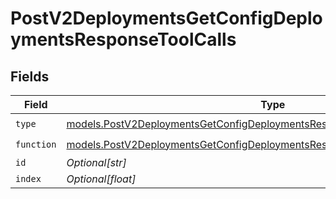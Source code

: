 # PostV2DeploymentsGetConfigDeploymentsResponseToolCalls


## Fields

| Field                                                                                                                                                          | Type                                                                                                                                                           | Required                                                                                                                                                       | Description                                                                                                                                                    |
| -------------------------------------------------------------------------------------------------------------------------------------------------------------- | -------------------------------------------------------------------------------------------------------------------------------------------------------------- | -------------------------------------------------------------------------------------------------------------------------------------------------------------- | -------------------------------------------------------------------------------------------------------------------------------------------------------------- |
| `type`                                                                                                                                                         | [models.PostV2DeploymentsGetConfigDeploymentsResponse200ApplicationJSONType](../models/postv2deploymentsgetconfigdeploymentsresponse200applicationjsontype.md) | :heavy_check_mark:                                                                                                                                             | N/A                                                                                                                                                            |
| `function`                                                                                                                                                     | [models.PostV2DeploymentsGetConfigDeploymentsResponse200Function](../models/postv2deploymentsgetconfigdeploymentsresponse200function.md)                       | :heavy_check_mark:                                                                                                                                             | N/A                                                                                                                                                            |
| `id`                                                                                                                                                           | *Optional[str]*                                                                                                                                                | :heavy_minus_sign:                                                                                                                                             | N/A                                                                                                                                                            |
| `index`                                                                                                                                                        | *Optional[float]*                                                                                                                                              | :heavy_minus_sign:                                                                                                                                             | N/A                                                                                                                                                            |